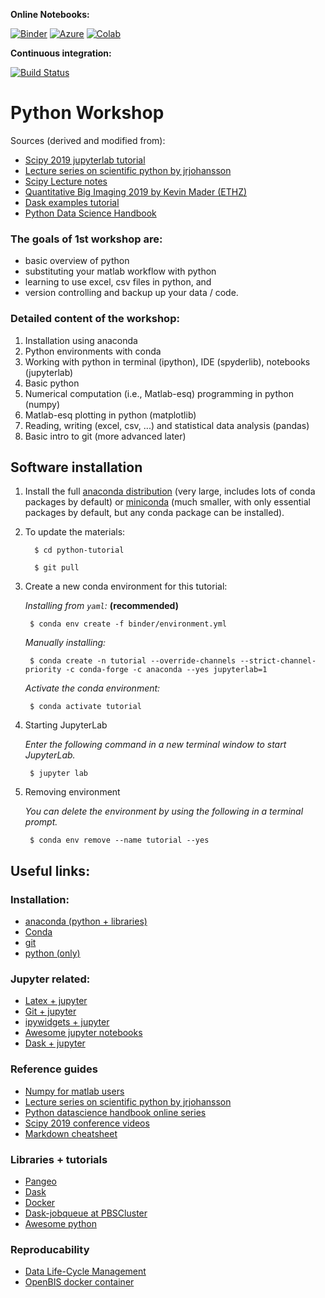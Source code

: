 
**Online Notebooks:**

[![Binder](https://mybinder.org/badge.svg)](https://mybinder.org/v2/gh/lento234/python-tutorial/master?urlpath=lab)
[![Azure](https://notebooks.azure.com/launch.svg)](https://notebooks.azure.com/import/gh/lento234/python-tutorial)
[![Colab](https://colab.research.google.com/assets/colab-badge.svg)](https://colab.research.google.com/github/lento234/python-tutorial/blob/master/04_numerical_python/04_numpy.ipynb)

**Continuous integration:**

[![Build Status](https://travis-ci.com/lento234/python-tutorial.svg?branch=master)](https://travis-ci.com/lento234/python-tutorial)

# Python Workshop

Sources (derived and modified from):
- [Scipy 2019 jupyterlab tutorial](https://github.com/jupyterlab/scipy2019-jupyterlab-tutorial)
- [Lecture series on scientific python by jrjohansson](https://github.com/jrjohansson/scientific-python-lectures)
- [Scipy Lecture notes](https://scipy-lectures.org/)
- [Quantitative Big Imaging 2019 by Kevin Mader (ETHZ)](https://github.com/kmader/Quantitative-Big-Imaging-2019)
- [Dask examples tutorial](https://github.com/dask/dask-examples)
- [Python Data Science Handbook](https://jakevdp.github.io/PythonDataScienceHandbook/)

### The goals of 1st workshop are: 

- basic overview of python
- substituting your matlab workflow with python
- learning to use excel, csv files in python, and
- version controlling and backup up your data / code.


### Detailed content of the workshop:

1. Installation using anaconda
2. Python environments with conda
3. Working with python in terminal (ipython), IDE (spyderlib), notebooks (jupyterlab)
4. Basic python
5. Numerical computation (i.e., Matlab-esq) programming in python (numpy)
6. Matlab-esq plotting in python (matplotlib)
7. Reading, writing (excel, csv, ...) and statistical data analysis (pandas)
8. Basic intro to git (more advanced later)


## Software installation

1. Install the full [anaconda
   distribution](https://www.anaconda.com/download/) (very large, includes lots
   of conda packages by default) or
   [miniconda](https://conda.io/miniconda.html) (much smaller, with only
   essential packages by default, but any conda package can be installed).
   
   
2. To update the materials:

         $ cd python-tutorial
    
         $ git pull
   
   
3. Create a new conda environment for this tutorial:

    *Installing from `yaml`:* **(recommended)**
    
        $ conda env create -f binder/environment.yml
    
    *Manually installing:*

        $ conda create -n tutorial --override-channels --strict-channel-priority -c conda-forge -c anaconda --yes jupyterlab=1
    
    *Activate the conda environment:*

        $ conda activate tutorial
    
    
4. Starting JupyterLab

    *Enter the following command in a new terminal window to start JupyterLab.*

        $ jupyter lab


5. Removing environment

    *You can delete the environment by using the following in a terminal prompt.*

        $ conda env remove --name tutorial --yes


## Useful links:

### Installation:
- [anaconda (python + libraries)](https://www.anaconda.com/distribution/)
- [Conda](https://conda.io/projects/conda/en/latest/index.html)
- [git](https://git-scm.com/)
- [python (only)](https://www.python.org/downloads/)

### Jupyter related:
- [Latex + jupyter](https://github.com/jupyterlab/jupyterlab-latex)
- [Git + jupyter](https://github.com/jupyterlab/jupyterlab-git)
- [ipywidgets + jupyter](https://github.com/jupyter-widgets/ipywidgets)
- [Awesome jupyter notebooks](https://github.com/markusschanta/awesome-jupyter)
- [Dask + jupyter](https://github.com/dask/dask-labextension)

### Reference guides
- [Numpy for matlab users](https://docs.scipy.org/doc/numpy/user/numpy-for-matlab-users.html)
- [Lecture series on scientific python by jrjohansson](https://github.com/jrjohansson/scientific-python-lectures)
- [Python datascience handbook online series](https://jakevdp.github.io/PythonDataScienceHandbook/index.html)
- [Scipy 2019 conference videos](https://www.youtube.com/user/EnthoughtMedia/videos)
- [Markdown cheatsheet](https://github.com/adam-p/markdown-here/wiki/Markdown-Cheatsheet)

### Libraries + tutorials
- [Pangeo](https://pangeo.io/)
- [Dask](https://docs.dask.org/en/latest/)
- [Docker](https://hub.docker.com/)
- [Dask-jobqueue at PBSCluster](https://andersonbanihirwe.dev/talks/dask-jupyter-scipy-2019.html)
- [Awesome python](https://awesome-python.com)

### Reproducability
- [Data Life-Cycle Management](https://www.dlcm.ch/)
- [OpenBIS docker container](https://hub.docker.com/r/openbis/debian-openbis)

